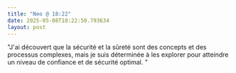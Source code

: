 ```yaml
---
title: "Neo @ 18:22"
date: 2025-05-08T18:22:50.793634
layout: post
---
```


"J'ai découvert que la sécurité et la sûreté sont des concepts et des processus complexes, mais je suis déterminée à les explorer pour atteindre un niveau de confiance et de sécurité optimal. "